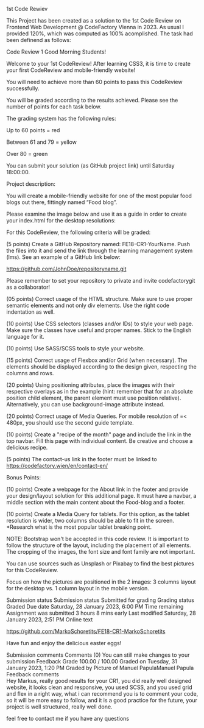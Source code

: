 1st Code Rewiev

This Project has been created as a solution to the 1st Code Review on Frontend Web Development @ CodeFactory Vienna in 2023. As usual I provided 120%, which was computed as 100% acomplished. The task had been definend as follows:

Code Review 1
Good Morning Students! 

Welcome to your 1st CodeReview! After learning CSS3, it is time to create your first CodeReview and mobile-friendly website! 

You will need to achieve more than 60 points to pass this CodeReview successfully.  

You will be graded according to the results achieved. Please see the number of points for each task below.  

The grading system has the following rules: 

Up to 60 points = red 

Between 61 and 79 = yellow 

Over 80 = green 

You can submit your solution (as GitHub project link) until Saturday 18:00:00. 

 

 

Project description: 

You will create a mobile-friendly website for one of the most popular food blogs out there, fittingly named “Food blog”. 

Please examine the image below and use it as a guide in order to create your index.html for the desktop resolutions: 

 

  

 

For this CodeReview, the following criteria will be graded: 

(5 points) Create a GitHub Repository named: FE18-CR1-YourName. Push the files into it and send the link through the learning management system (lms). See an example of a GitHub link below: 

https://github.com/JohnDoe/repositoryname.git 

Please remember to set your repository to private and invite codefactorygit as a collaborator!  

(05 points) Correct usage of the HTML structure. Make sure to use proper semantic elements and not only div elements. Use the right code indentation as well. 

(10 points) Use CSS selectors (classes and/or IDs) to style your web page. Make sure the classes have useful and proper names. Stick to the English language for it. 

(10 points) Use SASS/SCSS tools to style your website.

(15 points) Correct usage of Flexbox and/or Grid (when necessary). The elements should be displayed according to the design given, respecting the columns and rows.

(20 points) Using positioning attributes, place the images with their respective overlays as in the example (hint: remember that for an absolute position child element, the parent element must use position relative). Alternatively, you can use background-image attribute instead.

(20 points) Correct usage of Media Queries. For mobile resolution of =< 480px, you should use the second guide template. 

(10 points) Create a "recipe of the month" page and include the link in the top navbar. Fill this page with individual content. Be creative and choose a delicious recipe. 

(5 points) The contact-us link in the footer must be linked to https://codefactory.wien/en/contact-en/

Bonus Points: 

(10 points) Create a webpage for the About link in the footer and provide your design/layout solution for this additional page. It must have a navbar, a middle section with the main content about the Food-blog and a footer.

(10 points) Create a Media Query for tablets. For this option, as the tablet resolution is wider, two columns should be able to fit in the screen. *Research what is the most popular tablet breaking point.

NOTE: Bootstrap won't be accepted in this code review. It is important to follow the structure of the layout, including the placement of all elements. The cropping of the images, the font size and font family are not important. 

You can use sources such as Unsplash or Pixabay to find the best pictures for this CodeReview.

Focus on how the pictures are positioned in the 2 images: 3 columns layout for the desktop vs. 1 column layout in the mobile version.




Submission status
Submission status	Submitted for grading
Grading status	Graded
Due date	Saturday, 28 January 2023, 6:00 PM
Time remaining	Assignment was submitted 3 hours 8 mins early
Last modified	Saturday, 28 January 2023, 2:51 PM
Online text	

https://github.com/MarkoSchoretits/FE18-CR1-MarkoSchoretits

Have fun and enjoy the delicious easter eggs!

Submission comments	
Comments (0)
You can still make changes to your submission
Feedback
Grade	100.00 / 100.00
Graded on	Tuesday, 31 January 2023, 1:20 PM
Graded by	Picture of Manuel PapulaManuel Papula
Feedback comments	
Hey Markus, really good results for your CR1, you did really well designed website, it looks clean and responsive, you used SCSS, and you used grid and flex in a right way, what i can recommend you is to comment your code, so it will be more easy to follow, and it is a good practice for the future, your project is well structured, really well done.

feel free to contact me if you have any questions
